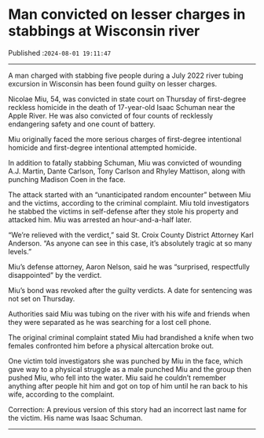 # Man convicted on lesser charges in stabbings at Wisconsin river

Published :`2024-08-01 19:11:47`

---

A man charged with stabbing five people during a July 2022 river tubing excursion in Wisconsin has been found guilty on lesser charges.

Nicolae Miu, 54, was convicted in state court on Thursday of first-degree reckless homicide in the death of 17-year-old Isaac Schuman near the Apple River. He was also convicted of four counts of recklessly endangering safety and one count of battery.

Miu originally faced the more serious charges of first-degree intentional homicide and first-degree intentional attempted homicide.

In addition to fatally stabbing Schuman, Miu was convicted of wounding A.J. Martin, Dante Carlson, Tony Carlson and Rhyley Mattison, along with punching Madison Coen in the face.

The attack started with an “unanticipated random encounter” between Miu and the victims, according to the criminal complaint. Miu told investigators he stabbed the victims in self-defense after they stole his property and attacked him. Miu was arrested an hour-and-a-half later.

“We’re relieved with the verdict,” said St. Croix County District Attorney Karl Anderson. “As anyone can see in this case, it’s absolutely tragic at so many levels.”

Miu’s defense attorney, Aaron Nelson, said he was “surprised, respectfully disappointed” by the verdict.

Miu’s bond was revoked after the guilty verdicts. A date for sentencing was not set on Thursday.

Authorities said Miu was tubing on the river with his wife and friends when they were separated as he was searching for a lost cell phone.

The original criminal complaint stated Miu had brandished a knife when two females confronted him before a physical altercation broke out.

One victim told investigators she was punched by Miu in the face, which gave way to a physical struggle as a male punched Miu and the group then pushed Miu, who fell into the water. Miu said he couldn’t remember anything after people hit him and got on top of him until he ran back to his wife, according to the complaint.

Correction: A previous version of this story had an incorrect last name for the victim. His name was Isaac Schuman.

---


